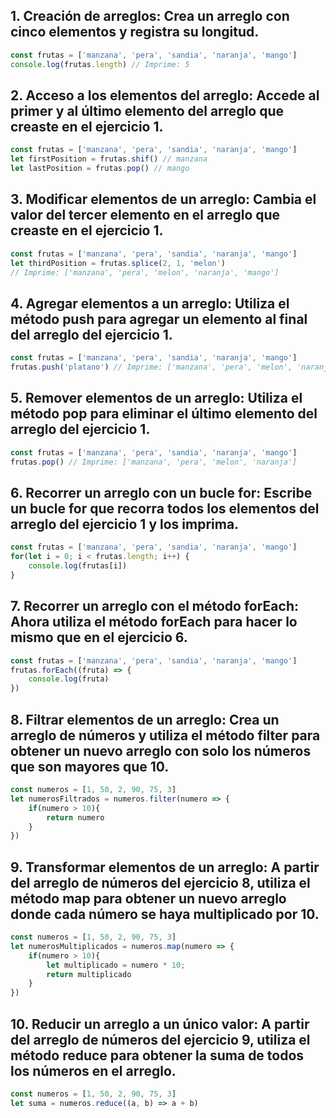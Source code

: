 ## 1. Creación de arreglos: Crea un arreglo con cinco elementos y registra su longitud.
```javascript
const frutas = ['manzana', 'pera', 'sandia', 'naranja', 'mango']
console.log(frutas.length) // Imprime: 5
```

## 2. Acceso a los elementos del arreglo: Accede al primer y al último elemento del arreglo que creaste en el ejercicio 1.
```javascript
const frutas = ['manzana', 'pera', 'sandia', 'naranja', 'mango']
let firstPosition = frutas.shif() // manzana
let lastPosition = frutas.pop() // mango
```

## 3. Modificar elementos de un arreglo: Cambia el valor del tercer elemento en el arreglo que creaste en el ejercicio 1.
```javascript
const frutas = ['manzana', 'pera', 'sandia', 'naranja', 'mango']
let thirdPosition = frutas.splice(2, 1, 'melon')
// Imprime: ['manzana', 'pera', 'melon', 'naranja', 'mango']
```

## 4. Agregar elementos a un arreglo: Utiliza el método push para agregar un elemento al final del arreglo del ejercicio 1.
```javascript
const frutas = ['manzana', 'pera', 'sandia', 'naranja', 'mango']
frutas.push('platano') // Imprime: ['manzana', 'pera', 'melon', 'naranja', 'mango', 'platano']
```

## 5. Remover elementos de un arreglo: Utiliza el método pop para eliminar el último elemento del arreglo del ejercicio 1.
```javascript
const frutas = ['manzana', 'pera', 'sandia', 'naranja', 'mango']
frutas.pop() // Imprime: ['manzana', 'pera', 'melon', 'naranja']
```

## 6. Recorrer un arreglo con un bucle for: Escribe un bucle for que recorra todos los elementos del arreglo del ejercicio 1 y los imprima.
```javascript
const frutas = ['manzana', 'pera', 'sandia', 'naranja', 'mango']
for(let i = 0; i < frutas.length; i++) {
    console.log(frutas[i])
}
```

## 7. Recorrer un arreglo con el método forEach: Ahora utiliza el método forEach para hacer lo mismo que en el ejercicio 6.
```javascript
const frutas = ['manzana', 'pera', 'sandia', 'naranja', 'mango']
frutas.forEach((fruta) => {
    console.log(fruta)
})
```

## 8. Filtrar elementos de un arreglo: Crea un arreglo de números y utiliza el método filter para obtener un nuevo arreglo con solo los números que son mayores que 10.
```javascript
const numeros = [1, 50, 2, 90, 75, 3]
let numerosFiltrados = numeros.filter(numero => {
    if(numero > 10){
        return numero
    }
})
```

## 9. Transformar elementos de un arreglo: A partir del arreglo de números del ejercicio 8, utiliza el método map para obtener un nuevo arreglo donde cada número se haya multiplicado por 10.
```javascript
const numeros = [1, 50, 2, 90, 75, 3]
let numerosMultiplicados = numeros.map(numero => {
    if(numero > 10){
        let multiplicado = numero * 10;
        return multiplicado
    }
})
```

## 10. Reducir un arreglo a un único valor: A partir del arreglo de números del ejercicio 9, utiliza el método reduce para obtener la suma de todos los números en el arreglo.
```javascript
const numeros = [1, 50, 2, 90, 75, 3]
let suma = numeros.reduce((a, b) => a + b)
```